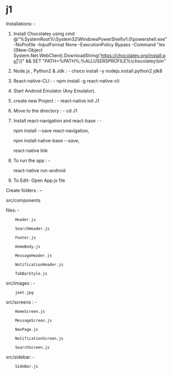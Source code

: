 # j1
Installations: -
1. Install Chocolatey using cmd 
@"%SystemRoot%\System32\WindowsPowerShell\v1.0\powershell.exe" -NoProfile -InputFormat None -ExecutionPolicy Bypass -Command "iex ((New-Object System.Net.WebClient).DownloadString('https://chocolatey.org/install.ps1'))" && SET "PATH=%PATH%;%ALLUSERSPROFILE%\chocolatey\bin"
2. Node.js , Python2  & Jdk : -
  choco install -y nodejs.install python2 jdk8
3. React-native-CLI : - 
   npm install -g react-native-cli
4. Start Android Emulator (Any Emulator).
5. create new Project : -
	  react-native init J1
6. Move to the directory : -
  cd J1
7. Install react-navigation and react-base : - 

	npm install --save react-navigation,
	
	npm install native-base --save,
	
	react-native link
	
8. To run the app : -

	react-native run-android
	
9. To Edit- Open App.js file 

Create folders : – 

src/components

files: -

		Header.js
		
		SearchHeader.js
		
		Footer.js
		
		HomeBody.js
		
		MessageHeader.js
		
		NotificationHeader.js
		
		TabBarStyle.js
		
src/images : -

		jeet.jpg
		
src/screens : -

		HomeScreen.js
		
		MessageScreen.js
		
		NavPage.js
		
		NotificationScreen.js
		
		SearchScreen.js
		
src/sidebar: -

		SideBar.js
